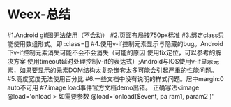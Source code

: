 # Weex-总结
#1.Android gif图无法使用（不会动）
#2.页面布局按750px标准
#3.绑定class只能使用数组形式。即  :class=[]
#4.使用v-if控制元素显示与隐藏的bug。Android下v-if控制元素消失可能不会不会消失（可能的原因 使用fix定位，可以参考的解决方案 使用timeout延时处理控制v-if的表达式）;Android与IOS使用v-if显示元素，如果要显示的元素DOM结构太复杂嵌套太多可能会引起严重的性能问题。
#5.高度宽度无法使用百分比
#6.一些文档中没有说明的样式问题。居中margin:0 auto不可用
#7.image load事件官方文档demo出错。<image onload='onload'></image>  正确写法<image @load='onload'></image> 如需要参数 @load='onload($event, pa ram1, param2 )'
